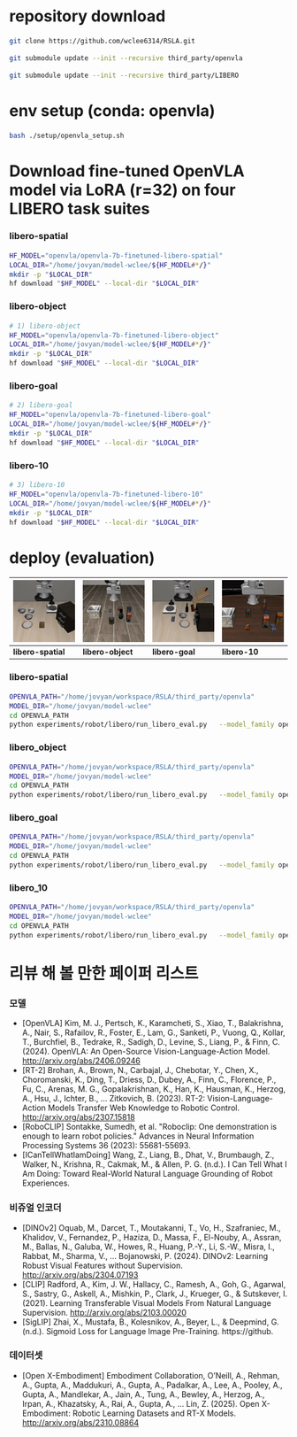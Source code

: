 # repository download
```bash
git clone https://github.com/wclee6314/RSLA.git
```
```bash
git submodule update --init --recursive third_party/openvla
```
```bash
git submodule update --init --recursive third_party/LIBERO
```

# env setup (conda: openvla)
```bash
bash ./setup/openvla_setup.sh
```

# Download fine-tuned OpenVLA model via LoRA (r=32) on four LIBERO task suites


### libero-spatial
```bash
HF_MODEL="openvla/openvla-7b-finetuned-libero-spatial"
LOCAL_DIR="/home/jovyan/model-wclee/${HF_MODEL#*/}"  
mkdir -p "$LOCAL_DIR"
hf download "$HF_MODEL" --local-dir "$LOCAL_DIR"
```

### libero-object
```bash
# 1) libero-object
HF_MODEL="openvla/openvla-7b-finetuned-libero-object"
LOCAL_DIR="/home/jovyan/model-wclee/${HF_MODEL#*/}"
mkdir -p "$LOCAL_DIR"
hf download "$HF_MODEL" --local-dir "$LOCAL_DIR"
```

### libero-goal
```bash
# 2) libero-goal
HF_MODEL="openvla/openvla-7b-finetuned-libero-goal"
LOCAL_DIR="/home/jovyan/model-wclee/${HF_MODEL#*/}"
mkdir -p "$LOCAL_DIR"
hf download "$HF_MODEL" --local-dir "$LOCAL_DIR"
```

### libero-10
```bash
# 3) libero-10
HF_MODEL="openvla/openvla-7b-finetuned-libero-10"
LOCAL_DIR="/home/jovyan/model-wclee/${HF_MODEL#*/}"
mkdir -p "$LOCAL_DIR"
hf download "$HF_MODEL" --local-dir "$LOCAL_DIR"
```

# deploy (evaluation)
| ![libero-spatial](./video/libero_spatial.gif) | ![libero-object](./video/libero_object.gif) | ![libero-goal](./video/libero_goal.gif) | ![libero-10](./video/libero_10.gif) |
|---|---|---|---|
| **libero-spatial** | **libero-object** | **libero-goal** | **libero-10** |

### libero-spatial
```bash
OPENVLA_PATH="/home/jovyan/workspace/RSLA/third_party/openvla"
MODEL_DIR="/home/jovyan/model-wclee"
cd OPENVLA_PATH
python experiments/robot/libero/run_libero_eval.py   --model_family openvla   --pretrained_checkpoint $MODEL_DIR/openvla/openvla-7b-finetuned-libero-spatial   --task_suite_name libero_spatial   --center_crop True --use_wandb True --wandb_project openvla_eval --wandb_entity wclee-korea-advanced-institute-of-science-and-technology
```

### libero_object
```bash
OPENVLA_PATH="/home/jovyan/workspace/RSLA/third_party/openvla"
MODEL_DIR="/home/jovyan/model-wclee"
cd OPENVLA_PATH
python experiments/robot/libero/run_libero_eval.py   --model_family openvla   --pretrained_checkpoint $MODEL_DIR/openvla/openvla-7b-finetuned-libero-object   --task_suite_name libero_object   --center_crop True --use_wandb True --wandb_project openvla_eval --wandb_entity wclee-korea-advanced-institute-of-science-and-technology
```

### libero_goal
```bash
OPENVLA_PATH="/home/jovyan/workspace/RSLA/third_party/openvla"
MODEL_DIR="/home/jovyan/model-wclee"
cd OPENVLA_PATH
python experiments/robot/libero/run_libero_eval.py   --model_family openvla   --pretrained_checkpoint $MODEL_DIR/openvla/openvla-7b-finetuned-libero-goal   --task_suite_name libero_goal   --center_crop True --use_wandb True --wandb_project openvla_eval --wandb_entity wclee-korea-advanced-institute-of-science-and-technology
```

### libero_10
```bash
OPENVLA_PATH="/home/jovyan/workspace/RSLA/third_party/openvla"
MODEL_DIR="/home/jovyan/model-wclee"
cd OPENVLA_PATH
python experiments/robot/libero/run_libero_eval.py   --model_family openvla   --pretrained_checkpoint $MODEL_DIR/openvla/openvla-7b-finetuned-libero-10   --task_suite_name libero_10   --center_crop True --use_wandb True --wandb_project openvla_eval --wandb_entity wclee-korea-advanced-institute-of-science-and-technology
```

# 리뷰 해 볼 만한 페이퍼 리스트 
### 모델
- [OpenVLA] Kim, M. J., Pertsch, K., Karamcheti, S., Xiao, T., Balakrishna, A., Nair, S., Rafailov, R., Foster, E., Lam, G., Sanketi, P., Vuong, Q., Kollar, T., Burchfiel, B., Tedrake, R., Sadigh, D., Levine, S., Liang, P., & Finn, C. (2024). OpenVLA: An Open-Source Vision-Language-Action Model. http://arxiv.org/abs/2406.09246
- [RT-2] Brohan, A., Brown, N., Carbajal, J., Chebotar, Y., Chen, X., Choromanski, K., Ding, T., Driess, D., Dubey, A., Finn, C., Florence, P., Fu, C., Arenas, M. G., Gopalakrishnan, K., Han, K., Hausman, K., Herzog, A., Hsu, J., Ichter, B., … Zitkovich, B. (2023). RT-2: Vision-Language-Action Models Transfer Web Knowledge to Robotic Control. http://arxiv.org/abs/2307.15818
- [RoboCLIP] Sontakke, Sumedh, et al. "Roboclip: One demonstration is enough to learn robot policies." Advances in Neural Information Processing Systems 36 (2023): 55681-55693.
- [ICanTellWhatIamDoing] Wang, Z., Liang, B., Dhat, V., Brumbaugh, Z., Walker, N., Krishna, R., Cakmak, M., & Allen, P. G. (n.d.). I Can Tell What I Am Doing: Toward Real-World Natural Language Grounding of Robot Experiences.

### 비쥬얼 인코더
- [DINOv2] Oquab, M., Darcet, T., Moutakanni, T., Vo, H., Szafraniec, M., Khalidov, V., Fernandez, P., Haziza, D., Massa, F., El-Nouby, A., Assran, M., Ballas, N., Galuba, W., Howes, R., Huang, P.-Y., Li, S.-W., Misra, I., Rabbat, M., Sharma, V., … Bojanowski, P. (2024). DINOv2: Learning Robust Visual Features without Supervision. http://arxiv.org/abs/2304.07193
- [CLIP] Radford, A., Kim, J. W., Hallacy, C., Ramesh, A., Goh, G., Agarwal, S., Sastry, G., Askell, A., Mishkin, P., Clark, J., Krueger, G., & Sutskever, I. (2021). Learning Transferable Visual Models From Natural Language Supervision. http://arxiv.org/abs/2103.00020
- [SigLIP] Zhai, X., Mustafa, B., Kolesnikov, A., Beyer, L., & Deepmind, G. (n.d.). Sigmoid Loss for Language Image Pre-Training. https://github.

### 데이터셋
- [Open X-Embodiment] Embodiment Collaboration, O’Neill, A., Rehman, A., Gupta, A., Maddukuri, A., Gupta, A., Padalkar, A., Lee, A., Pooley, A., Gupta, A., Mandlekar, A., Jain, A., Tung, A., Bewley, A., Herzog, A., Irpan, A., Khazatsky, A., Rai, A., Gupta, A., … Lin, Z. (2025). Open X-Embodiment: Robotic Learning Datasets and RT-X Models. http://arxiv.org/abs/2310.08864